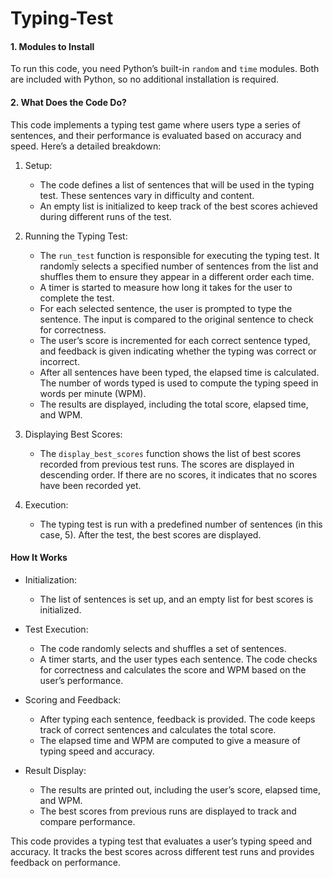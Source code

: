 # Typing-Test
#### 1. Modules to Install

To run this code, you need Python’s built-in `random` and `time` modules. Both are included with Python, so no additional installation is required.

#### 2. What Does the Code Do?

This code implements a typing test game where users type a series of sentences, and their performance is evaluated based on accuracy and speed. Here’s a detailed breakdown:

1. Setup:
   - The code defines a list of sentences that will be used in the typing test. These sentences vary in difficulty and content.
   - An empty list is initialized to keep track of the best scores achieved during different runs of the test.

2. Running the Typing Test:
   - The `run_test` function is responsible for executing the typing test. It randomly selects a specified number of sentences from the list and shuffles them to ensure they appear in a different order each time.
   - A timer is started to measure how long it takes for the user to complete the test.
   - For each selected sentence, the user is prompted to type the sentence. The input is compared to the original sentence to check for correctness.
   - The user’s score is incremented for each correct sentence typed, and feedback is given indicating whether the typing was correct or incorrect.
   - After all sentences have been typed, the elapsed time is calculated. The number of words typed is used to compute the typing speed in words per minute (WPM).
   - The results are displayed, including the total score, elapsed time, and WPM.

3. Displaying Best Scores:
   - The `display_best_scores` function shows the list of best scores recorded from previous test runs. The scores are displayed in descending order. If there are no scores, it indicates that no scores have been recorded yet.

4. Execution:
   - The typing test is run with a predefined number of sentences (in this case, 5). After the test, the best scores are displayed.

#### How It Works

- Initialization:
  - The list of sentences is set up, and an empty list for best scores is initialized.
  
- Test Execution:
  - The code randomly selects and shuffles a set of sentences.
  - A timer starts, and the user types each sentence. The code checks for correctness and calculates the score and WPM based on the user’s performance.

- Scoring and Feedback:
  - After typing each sentence, feedback is provided. The code keeps track of correct sentences and calculates the total score.
  - The elapsed time and WPM are computed to give a measure of typing speed and accuracy.

- Result Display:
  - The results are printed out, including the user’s score, elapsed time, and WPM.
  - The best scores from previous runs are displayed to track and compare performance.

This code provides a typing test that evaluates a user’s typing speed and accuracy. It tracks the best scores across different test runs and provides feedback on performance.
